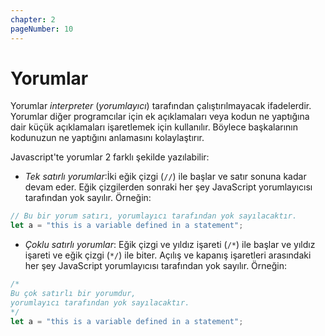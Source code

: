 ```yaml
---
chapter: 2
pageNumber: 10
---
```


# Yorumlar

Yorumlar _interpreter_ (*yorumlayıcı*) tarafından çalıştırılmayacak ifadelerdir. Yorumlar diğer programcılar için ek açıklamaları veya kodun ne yaptığına dair küçük açıklamaları işaretlemek için kullanılır. Böylece başkalarının kodunuzun ne yaptığını anlamasını kolaylaştırır.

Javascript'te yorumlar 2 farklı şekilde yazılabilir:

* _Tek satırlı yorumlar_:İki eğik çizgi (`//`) ile başlar ve satır sonuna kadar devam eder. Eğik çizgilerden sonraki her şey JavaScript yorumlayıcısı tarafından yok sayılır. Örneğin:

```javascript
// Bu bir yorum satırı, yorumlayıcı tarafından yok sayılacaktır.
let a = "this is a variable defined in a statement";
```

* _Çoklu satırlı yorumlar_: Eğik çizgi ve yıldız işareti (`/*`) ile başlar ve yıldız işareti ve eğik çizgi (`*/`) ile biter. Açılış ve kapanış işaretleri arasındaki her şey JavaScript yorumlayıcısı tarafından yok sayılır. Örneğin:

```javascript
/*
Bu çok satırlı bir yorumdur,
yorumlayıcı tarafından yok sayılacaktır.
*/
let a = "this is a variable defined in a statement";
```
